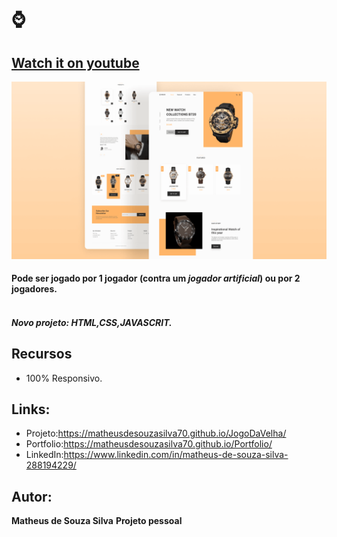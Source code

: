 #  ⌚
## [Watch it on youtube](https://youtu.be/QPxYdbbCjhQ)
![README.md](/preview.png)

#### Pode ser jogado por **1 jogador** (contra um *jogador artificial*) ou por **2 jogadores**.<br /><br />


##### Novo projeto: HTML,CSS,JAVASCRIT.

## Recursos
- 100% Responsivo.

## Links:
- Projeto:https://matheusdesouzasilva70.github.io/JogoDaVelha/
- Portfolio:https://matheusdesouzasilva70.github.io/Portfolio/
- LinkedIn:https://www.linkedin.com/in/matheus-de-souza-silva-288194229/

## Autor:
**Matheus de Souza Silva**
**Projeto pessoal**
